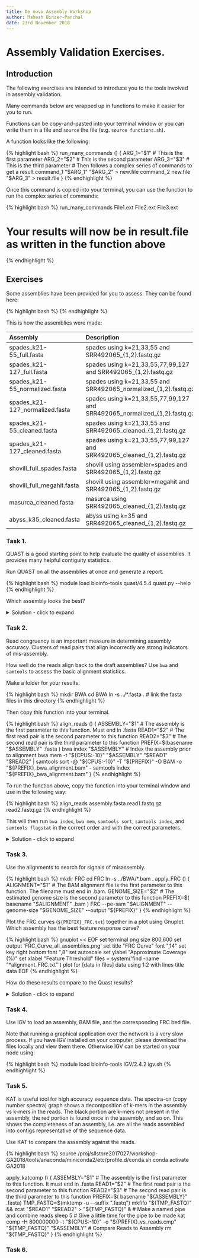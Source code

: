 ```yaml
---
title: De novo Assembly Workshop
author: Mahesh Binzer-Panchal
date: 23rd November 2018
---
```

# Assembly Validation Exercises.

## Introduction

The following exercises are intended to introduce you to the tools involved in assembly validation.

Many commands below are wrapped up in functions to make it easier for you to run.

Functions can be copy-and-pasted into your terminal window or you can write them in a file
and `source` the file (e.g. `source functions.sh`).

A function looks like the following:

{% highlight bash %}
run_many_commands () {
	ARG_1="$1"  # This is the first parameter
	ARG_2="$2"  # This is the second parameter
	ARG_3="$3"  # This is the third parameter
	# Then follows a complex series of commands to get a result
	command_1 "$ARG_1" "$ARG_2" > new.file
	command_2 new.file "$ARG_3" > result.file
}
{% endhighlight %}

Once this command is copied into your terminal, you can use the function to run the complex series of commands:

{% highlight bash %}
run_many_commands File1.ext File2.ext File3.ext
# Your results will now be in result.file as written in the function above
{% endhighlight %}

## Exercises

Some assemblies have been provided for you to assess. They can be found here:

{% highlight bash %}
{% endhighlight %}

This is how the assemblies were made:

Assembly | Description
:--- | :---
spades_k21-55_full.fasta | spades using k=21,33,55 and SRR492065_{1,2}.fastq.gz
spades_k21-127_full.fasta | spades using k=21,33,55,77,99,127 and SRR492065_{1,2}.fastq.gz
spades_k21-55_normalized.fasta | spades using k=21,33,55 and SRR492065_normalized_{1,2}.fastq.gz
spades_k21-127_normalized.fasta | spades using k=21,33,55,77,99,127 and SRR492065_normalized_{1,2}.fastq.gz
spades_k21-55_cleaned.fasta | spades using k=21,33,55 and SRR492065_cleaned_{1,2}.fastq.gz
spades_k21-127_cleaned.fasta | spades using k=21,33,55,77,99,127 and SRR492065_cleaned_{1,2}.fastq.gz
shovill_full_spades.fasta | shovill using assembler=spades and SRR492065_{1,2}.fastq.gz
shovill_full_megahit.fasta | shovill using assembler=megahit and SRR492065_{1,2}.fastq.gz
masurca_cleaned.fasta | masurca using SRR492065_cleaned_{1,2}.fastq.gz
abyss_k35_cleaned.fasta | abyss using k=35 and SRR492065_cleaned_{1,2}.fastq.gz

### Task 1.

QUAST is a good starting point to help evaluate the quality of assemblies. It provides many helpful contiguity statistics.

Run QUAST on all the assemblies at once and generate a report.

{% highlight bash %}
module load bioinfo-tools quast/4.5.4
quast.py --help
{% endhighlight %}

Which assembly looks the best?

<details>
<summary> Solution - click to expand </summary>

First run Quast on all the assemblies.

{% highlight bash %}
quast.py -t "${CPUS:-10}" --est-ref-size 3200000 *.fasta
{% endhighlight %}

![Quast Cumulative Length Plot](images/quast/cumulative_plot.png)

![Quast NGx Plot](images/quast/NGx_plot.png)

![Quast GC Plot](images/quast/GC_content_plot.png)

</details>

### Task 2.

Read congruency is an important measure in determining assembly accuracy. Clusters of read pairs that align incorrectly are
strong indicators of mis-assembly.

How well do the reads align back to the draft assemblies? Use `bwa` and `samtools` to assess the basic alignment statistics.

Make a folder for your results.

{% highlight bash %}
mkdir BWA
cd BWA
ln -s ../*.fasta . # link the fasta files in this directory
{% endhighlight %}

Then copy this function into your terminal.

{% highlight bash %}
align_reads () {
	ASSEMBLY="$1" # The assembly is the first parameter to this function. Must end in .fasta
	READ1="$2" # The first read pair is the second parameter to this function
	READ2="$3" # The second read pair is the third parameter to this function
	PREFIX=$(basename "$ASSEMBLY" .fasta )
	bwa index "$ASSEMBLY" # Index the assembly prior to alignment
	bwa mem -t "${CPUS:-10}" "$ASSEMBLY" "$READ1" "$READ2" | samtools sort -@ "${CPUS:-10}" -T "${PREFIX}" -O BAM -o "${PREFIX}_bwa_alignment.bam" -
	samtools index "${PREFIX}_bwa_alignment.bam"
}
{% endhighlight %}

To run the function above, copy the function into your terminal window and use in the following way:

{% highlight bash %}
align_reads assembly.fasta read1.fastq.gz read2.fastq.gz
{% endhighlight %}

This will then run `bwa index`, `bwa mem`, `samtools sort`, `samtools index`, and `samtools flagstat` in the correct
order and with the correct parameters.

<details>
<summary> Solution - click to expand </summary>

{% highlight bash %}
for FASTA in *.fasta; do
	align_reads "$FASTA" ../bacteria_R1.fastq.gz ../bacteria_R2.fastq.gz
done
{% endhighlight %}

{% highlight bash %}

{% endhighlight %}

</details>

### Task 3.

Use the alignments to search for signals of misassembly.

{% highlight bash %}
mkdir FRC
cd FRC
ln -s ../BWA/*.bam .
apply_FRC () {
	ALIGNMENT="$1" # The BAM alignment file is the first parameter to this function. The filename must end in .bam.
	GENOME_SIZE="$2" # The estimated genome size is the second parameter to this function
	PREFIX=$( basename "$ALIGNMENT" .bam )
	FRC --pe-sam "$ALIGNMENT" --genome-size "$GENOME_SIZE" --output "${PREFIX}"
}
{% endhighlight %}

Plot the FRC curves (`${PREFIX}_FRC.txt`) together in a plot using Gnuplot. Which assembly has the best feature response curve?

{% highlight bash %}
gnuplot << EOF
set terminal png size 800,600
set output 'FRC_Curve_all_assemblies.png'
set title "FRC Curve" font ",14"
set key right bottom font ",8"
set autoscale
set ylabel "Approximate Coverage (%)"
set xlabel "Feature Threshold"
files = system('find -name "*alignment_FRC.txt"')
plot for [data in files] data using 1:2 with lines title data
EOF
{% endhighlight %}

How do these results compare to the Quast results?

<details>
<summary> Solution - click to expand </summary>

{% highlight bash %}
for BAM in *.bam; do
	apply_FRC "$BAM" 5000000
done
gnuplot << EOF
set terminal png size 800,600
set output 'FRC_Curve_all_assemblies.png'
set title "FRC Curve" font ",14"
set key right bottom font ",8"
set autoscale
set ylabel "Approximate Coverage (%)"
set xlabel "Feature Threshold"
files = system('find -name "*alignment_FRC.txt"')
plot for [data in files] data using 1:2 with lines title data
EOF
{% endhighlight %}

![An FRC curve comparison of the assemblies](images/frc/FRC_Curve_all_assemblies.png)

</details>

### Task 4.

Use IGV to load an assembly, BAM file, and the corresponding FRC bed file.

Note that running a graphical application over the network is a very slow process. If you have
IGV installed on your computer, please download the files locally and view them there. Otherwise
IGV can be started on your node using:

{% highlight bash %}
module load bioinfo-tools IGV/2.4.2
igv.sh
{% endhighlight %}

### Task 5.

KAT is useful tool for high accuracy sequence data. The spectra-cn (copy number spectra) graph shows a
decomposition of k-mers in the assembly vs k-mers in the reads.
The black portion are k-mers not present in the assembly, the red portion is found once in the assembly, and so on.
This shows the completeness of an assembly, i.e. are all the reads assembled into contigs representative of the sequence data.

Use KAT to compare the assembly against the reads.

{% highlight bash %}
source /proj/sllstore2017027/workshop-GA2018/tools/anaconda/miniconda2/etc/profile.d/conda.sh
conda activate GA2018

apply_katcomp () {
	ASSEMBLY="$1"		# The assembly is the first parameter to this function. It must end in .fasta
	READ1="$2" 			# The first read pair is the second parameter to this function
	READ2="$3" 			# The second read pair is the third parameter to this function
	PREFIX=$( basename "${ASSEMBLY}" .fasta)
	TMP_FASTQ=$(mktemp -u --suffix ".fastq")
	mkfifo "${TMP_FASTQ}" && zcat "$READ1" "$READ2" > "${TMP_FASTQ}" &		# Make a named pipe and combine reads
	sleep 5																	# Give a little time for the pipe to be made
	kat comp -H 800000000 -t "${CPUS:-10}" -o "${PREFIX}_vs_reads.cmp" "${TMP_FASTQ}" "$ASSEMBLY" 	# Compare Reads to Assembly
	rm "${TMP_FASTQ}"
}
{% endhighlight %}

### Task 6.
